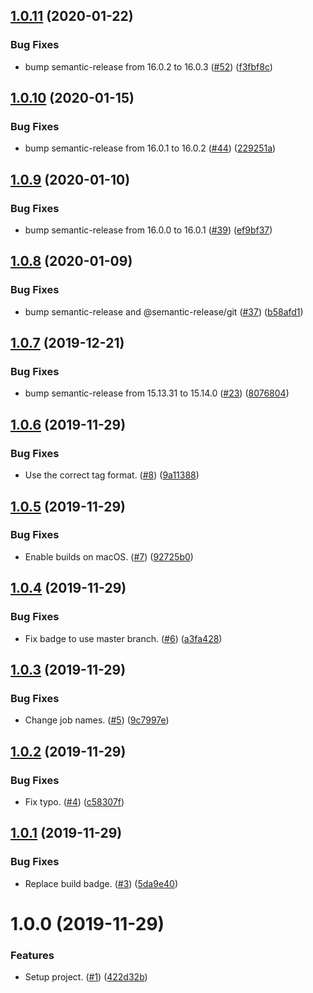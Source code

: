 ## [1.0.11](https://github.com/thenativeweb/semantic-release-configuration/compare/1.0.10...1.0.11) (2020-01-22)


### Bug Fixes

* bump semantic-release from 16.0.2 to 16.0.3 ([#52](https://github.com/thenativeweb/semantic-release-configuration/issues/52)) ([f3fbf8c](https://github.com/thenativeweb/semantic-release-configuration/commit/f3fbf8c832d0e900814e0301809a296b884325c6))

## [1.0.10](https://github.com/thenativeweb/semantic-release-configuration/compare/1.0.9...1.0.10) (2020-01-15)


### Bug Fixes

* bump semantic-release from 16.0.1 to 16.0.2 ([#44](https://github.com/thenativeweb/semantic-release-configuration/issues/44)) ([229251a](https://github.com/thenativeweb/semantic-release-configuration/commit/229251a354afadad8be1ba1d93771c07fd43bba4))

## [1.0.9](https://github.com/thenativeweb/semantic-release-configuration/compare/1.0.8...1.0.9) (2020-01-10)


### Bug Fixes

* bump semantic-release from 16.0.0 to 16.0.1 ([#39](https://github.com/thenativeweb/semantic-release-configuration/issues/39)) ([ef9bf37](https://github.com/thenativeweb/semantic-release-configuration/commit/ef9bf3748771ebd2149cc1d7fcf9ba65b96155fe))

## [1.0.8](https://github.com/thenativeweb/semantic-release-configuration/compare/1.0.7...1.0.8) (2020-01-09)


### Bug Fixes

* bump semantic-release and @semantic-release/git ([#37](https://github.com/thenativeweb/semantic-release-configuration/issues/37)) ([b58afd1](https://github.com/thenativeweb/semantic-release-configuration/commit/b58afd10e9bbed60b2e1ad2c79fcfefc57ffd3a5))

## [1.0.7](https://github.com/thenativeweb/semantic-release-configuration/compare/1.0.6...1.0.7) (2019-12-21)


### Bug Fixes

* bump semantic-release from 15.13.31 to 15.14.0 ([#23](https://github.com/thenativeweb/semantic-release-configuration/issues/23)) ([8076804](https://github.com/thenativeweb/semantic-release-configuration/commit/8076804fba95d4d35110a4c20a4aa1387fe2c400))

## [1.0.6](https://github.com/thenativeweb/semantic-release-configuration/compare/v1.0.5...1.0.6) (2019-11-29)


### Bug Fixes

* Use the correct tag format. ([#8](https://github.com/thenativeweb/semantic-release-configuration/issues/8)) ([9a11388](https://github.com/thenativeweb/semantic-release-configuration/commit/9a11388026f5770d2b1caab82964fbc333694547))

## [1.0.5](https://github.com/thenativeweb/semantic-release-configuration/compare/v1.0.4...v1.0.5) (2019-11-29)


### Bug Fixes

* Enable builds on macOS. ([#7](https://github.com/thenativeweb/semantic-release-configuration/issues/7)) ([92725b0](https://github.com/thenativeweb/semantic-release-configuration/commit/92725b0f2ebaeaf48abe3539fb34bc73953881a9))

## [1.0.4](https://github.com/thenativeweb/semantic-release-configuration/compare/v1.0.3...v1.0.4) (2019-11-29)


### Bug Fixes

* Fix badge to use master branch. ([#6](https://github.com/thenativeweb/semantic-release-configuration/issues/6)) ([a3fa428](https://github.com/thenativeweb/semantic-release-configuration/commit/a3fa42843f37537cd69a9744ef6ca9038931662c))

## [1.0.3](https://github.com/thenativeweb/semantic-release-configuration/compare/v1.0.2...v1.0.3) (2019-11-29)


### Bug Fixes

* Change job names. ([#5](https://github.com/thenativeweb/semantic-release-configuration/issues/5)) ([9c7997e](https://github.com/thenativeweb/semantic-release-configuration/commit/9c7997edb6bcdb97dffaa131b787e06f593a6e5e))

## [1.0.2](https://github.com/thenativeweb/semantic-release-configuration/compare/v1.0.1...v1.0.2) (2019-11-29)


### Bug Fixes

* Fix typo. ([#4](https://github.com/thenativeweb/semantic-release-configuration/issues/4)) ([c58307f](https://github.com/thenativeweb/semantic-release-configuration/commit/c58307f45f3e70791860e65fffb93bf39dbe6701))

## [1.0.1](https://github.com/thenativeweb/semantic-release-configuration/compare/v1.0.0...v1.0.1) (2019-11-29)


### Bug Fixes

* Replace build badge. ([#3](https://github.com/thenativeweb/semantic-release-configuration/issues/3)) ([5da9e40](https://github.com/thenativeweb/semantic-release-configuration/commit/5da9e40f6a1165c9910c90da564f30664eeef0b7))

# 1.0.0 (2019-11-29)


### Features

* Setup project. ([#1](https://github.com/thenativeweb/semantic-release-configuration/issues/1)) ([422d32b](https://github.com/thenativeweb/semantic-release-configuration/commit/422d32ba917d3b0c3a1c9b88d00a067ea771a298))
